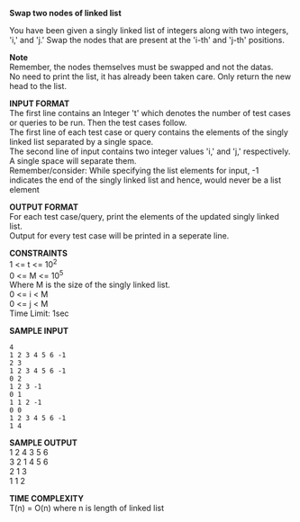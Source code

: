 **Swap two nodes of linked list**

You have been given a singly linked list of integers along with two integers, 'i,' and 'j.' Swap the nodes that are present at the 'i-th' and 'j-th' positions.

**Note**\
Remember, the nodes themselves must be swapped and not the datas.\
No need to print the list, it has already been taken care. Only return the new head to the list.

**INPUT FORMAT**\
The first line contains an Integer 't' which denotes the number of test cases or queries to be run. Then the test cases follow.\
The first line of each test case or query contains the elements of the singly linked list separated by a single space.\
The second line of input contains two integer values 'i,' and 'j,' respectively. A single space will separate them.\
Remember/consider: While specifying the list elements for input, -1 indicates the end of the singly linked list and hence, would never be a list element

**OUTPUT FORMAT**\
For each test case/query, print the elements of the updated singly linked list.\
Output for every test case will be printed in a seperate line.

**CONSTRAINTS**\
1 <= t <= 10<sup>2</sup>\
0 <= M <= 10<sup>5</sup>\
Where M is the size of the singly linked list.\
0 <= i < M\
0 <= j < M\
Time Limit: 1sec

**SAMPLE INPUT**
```
4
1 2 3 4 5 6 -1
2 3
1 2 3 4 5 6 -1
0 2
1 2 3 -1
0 1
1 1 2 -1
0 0
1 2 3 4 5 6 -1
1 4
```

**SAMPLE OUTPUT**\
1 2 4 3 5 6\
3 2 1 4 5 6\
2 1 3\
1 1 2

**TIME COMPLEXITY**\
T(n) = O(n) where n is length of linked list